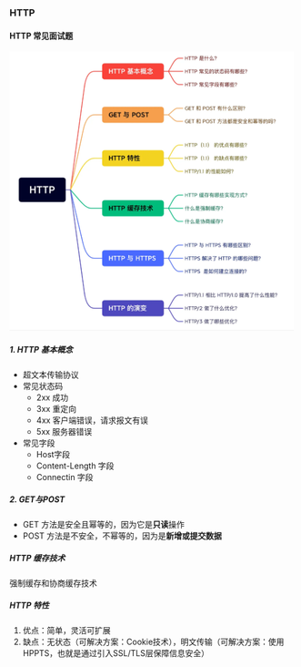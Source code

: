 ### HTTP
#### HTTP 常见面试题

<div align="left"><img width="500" src="images/2023-03-20-21-32-52.png"/></div>

##### 1. HTTP 基本概念
- 超文本传输协议
- 常见状态码
  - 2xx 成功
  - 3xx 重定向
  - 4xx 客户端错误，请求报文有误
  - 5xx 服务器错误
- 常见字段
  - Host字段
  - Content-Length 字段
  - Connectin 字段
  
##### 2. GET与POST
- GET 方法是安全且幂等的，因为它是**只读**操作
- POST 方法是不安全，不幂等的，因为是**新增或提交数据**

##### HTTP 缓存技术
强制缓存和协商缓存技术

##### HTTP 特性
1. 优点：简单，灵活可扩展
2. 缺点：无状态（可解决方案：Cookie技术），明文传输（可解决方案：使用HPPTS，也就是通过引入SSL/TLS层保障信息安全）


   
